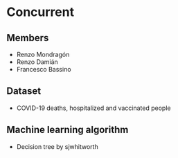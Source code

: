 # Concurrent

## Members

- Renzo Mondragón
- Renzo Damián
- Francesco Bassino

## Dataset

- COVID-19 deaths, hospitalized and vaccinated people

## Machine learning algorithm

- Decision tree by sjwhitworth

